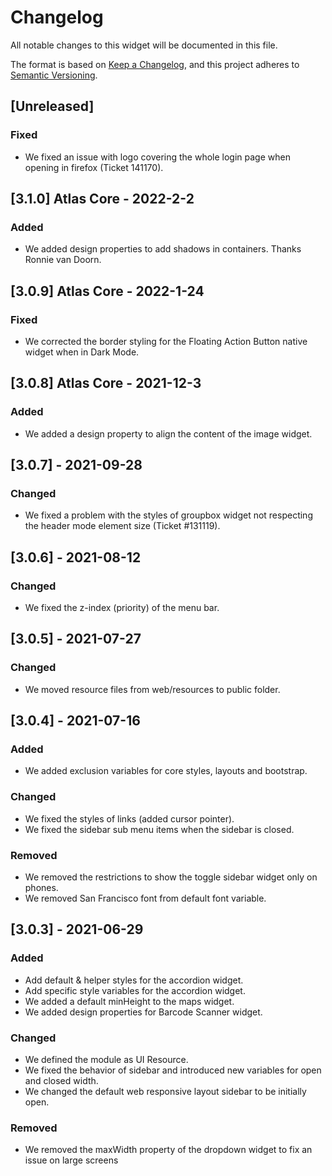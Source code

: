 # Changelog

All notable changes to this widget will be documented in this file.

The format is based on [Keep a Changelog](https://keepachangelog.com/en/1.0.0/), and this project adheres to [Semantic Versioning](https://semver.org/spec/v2.0.0.html).

## [Unreleased]

### Fixed

-   We fixed an issue with logo covering the whole login page when opening in firefox (Ticket 141170).

## [3.1.0] Atlas Core - 2022-2-2

### Added

-   We added design properties to add shadows in containers. Thanks Ronnie van Doorn.

## [3.0.9] Atlas Core - 2022-1-24

### Fixed

-   We corrected the border styling for the Floating Action Button native widget when in Dark Mode.

## [3.0.8] Atlas Core - 2021-12-3

### Added

-   We added a design property to align the content of the image widget.

## [3.0.7] - 2021-09-28

### Changed

-   We fixed a problem with the styles of groupbox widget not respecting the header mode element size (Ticket #131119).

## [3.0.6] - 2021-08-12

### Changed

-   We fixed the z-index (priority) of the menu bar.

## [3.0.5] - 2021-07-27

### Changed

-   We moved resource files from web/resources to public folder.

## [3.0.4] - 2021-07-16

### Added

-   We added exclusion variables for core styles, layouts and bootstrap.

### Changed

-   We fixed the styles of links (added cursor pointer).
-   We fixed the sidebar sub menu items when the sidebar is closed.

### Removed

-   We removed the restrictions to show the toggle sidebar widget only on phones.
-   We removed San Francisco font from default font variable.

## [3.0.3] - 2021-06-29

### Added

-   Add default & helper styles for the accordion widget.
-   Add specific style variables for the accordion widget.
-   We added a default minHeight to the maps widget.
-   We added design properties for Barcode Scanner widget.

### Changed

-   We defined the module as UI Resource.
-   We fixed the behavior of sidebar and introduced new variables for open and closed width.
-   We changed the default web responsive layout sidebar to be initially open.

### Removed

-   We removed the maxWidth property of the dropdown widget to fix an issue on large screens
